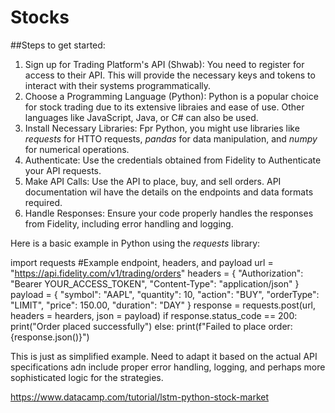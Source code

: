 # Stocks

##Steps to get started:
  1. Sign up for Trading Platform's API (Shwab): You need to register for access to their API. This will provide the necessary keys and tokens to interact with their systems programmatically.
  2. Choose a Programming Language (Python): Python is a popular choice for stock trading due to its extensive libraies and ease of use. Other languages like JavaScript, Java, or C# can also be used.
  3. Install Necessary Libraries: Fpr Python, you might use libraries like _requests_ for HTTO requests, _pandas_ for data manipulation, and _numpy_ for numerical operations.
  4. Authenticate: Use the credentials obtained from Fidelity to Authenticate your API requests.
  5. Make API Calls: Use the API to place, buy, and sell orders. API documentation wil have the details on the endpoints and data formats required.
  6. Handle Responses: Ensure your code properly handles the responses from Fidelity, including error handling and logging.

Here is a basic example in Python using the _requests_ library:

import requests
#Example endpoint, headers, and payload
url = "https://api.fidelity.com/v1/trading/orders"
headers = {
        "Authorization": "Bearer YOUR_ACCESS_TOKEN",
        "Content-Type": "application/json"
        }
payload = {
        "symbol": "AAPL",
        "quantity": 10,
        "action": "BUY", 
        "orderType": "LIMIT",
        "price": 150.00, 
        "duration": "DAY"
        }
response = requests.post(url, headers = hearders, json = payload)
if response.status_code == 200:
  print("Order placed successfully")
else:
  print(f"Failed to place order: {response.json()}")

This is just as simplified example. Need to adapt it based on the actual API specifications adn include proper error handling, logging, and perhaps more sophisticated logic for the strategies.




https://www.datacamp.com/tutorial/lstm-python-stock-market

